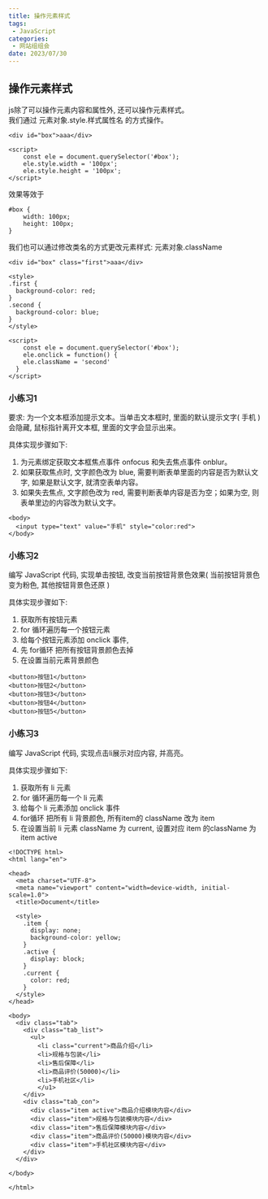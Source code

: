 ```yaml
---
title: 操作元素样式
tags: 
 - JavaScript
categories:
 - 网站组组会
date: 2023/07/30
---
```


## 操作元素样式
js除了可以操作元素内容和属性外, 还可以操作元素样式。    
我们通过 元素对象.style.样式属性名 的方式操作。
```
<div id="box">aaa</div>

<script>
	const ele = document.querySelector('#box');
	ele.style.width = '100px';
	ele.style.height = '100px';
</script>
```
效果等效于
```
#box {
	width: 100px;
	height: 100px;
}
```
我们也可以通过修改类名的方式更改元素样式: 元素对象.className
```
<div id="box" class="first">aaa</div>

<style>
.first {
  background-color: red;
}
.second {
  background-color: blue;
}
</style>

<script>
	const ele = document.querySelector('#box');
	ele.onclick = function() {
    ele.className = 'second'
  }
</script>
```

### 小练习1
要求: 为一个文本框添加提示文本。当单击文本框时, 里面的默认提示文字( 手机 )会隐藏, 鼠标指针离开文本框, 里面的文字会显示出来。

具体实现步骤如下: 
1. 为元素绑定获取文本框焦点事件 onfocus 和失去焦点事件 onblur。
2. 如果获取焦点时, 文字颜色改为 blue, 需要判断表单里面的内容是否为默认文字, 如果是默认文字, 就清空表单内容。
3. 如果失去焦点, 文字颜色改为 red, 需要判断表单内容是否为空；如果为空, 则表单里边的内容改为默认文字。

```
<body>
  <input type="text" value="手机" style="color:red">
</body>
```

### 小练习2
编写 JavaScript 代码, 实现单击按钮, 改变当前按钮背景色效果( 当前按钮背景色变为粉色, 其他按钮背景色还原 )

具体实现步骤如下: 
1. 获取所有按钮元素
2. for 循环遍历每一个按钮元素
3. 给每个按钮元素添加 onclick 事件,
4. 先 for循环 把所有按钮背景颜色去掉
5. 在设置当前元素背景颜色
```
<button>按钮1</button>
<button>按钮2</button>
<button>按钮3</button>
<button>按钮4</button>
<button>按钮5</button>
```

### 小练习3
编写 JavaScript 代码, 实现点击li展示对应内容, 并高亮。

具体实现步骤如下: 
1. 获取所有 li 元素
2. for 循环遍历每一个 li 元素
3. 给每个 li 元素添加 onclick 事件
4. for循环 把所有 li 背景颜色, 所有item的 className 改为 item
5. 在设置当前 li 元素 className 为 current, 设置对应 item 的className 为 item active

```
<!DOCTYPE html>
<html lang="en">

<head>
  <meta charset="UTF-8">
  <meta name="viewport" content="width=device-width, initial-scale=1.0">
  <title>Document</title>

  <style>
    .item {
      display: none;
      background-color: yellow;
    }
    .active {
      display: block;
    }
    .current {
      color: red;
    }
  </style>
</head>

<body>
  <div class="tab">
    <div class="tab_list">
      <ul>
        <li class="current">商品介绍</li>
        <li>规格与包装</li>
        <li>售后保障</li>
        <li>商品评价(50000)</li>
        <li>手机社区</li>
        </u1>
    </div>
    <div class="tab_con">
      <div class="item active">商品介绍模块内容</div>
      <div class="item">规格与包装模块内容</div>
      <div class="item">售后保障模块内容</div>
      <div class="item">商品评价(50000)模块内容</div>
      <div class="item">手机社区模块内容</div>
    </div>
  </div>

</body>

</html>
```